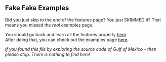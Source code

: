 ## Fake Fake Examples

Did you just skip to the end of the features page? You just SKIMMED it? That means you missed the _real_ examples page.

You should go back and learn all the features properly [here](https://github.com/TodePond/DreamBerd/blob/main/README.md).<br>
After doing that, you can check out the examples page [here](https://github.com/TodePond/DreamBerd/blob/main/res/Examples.md).

_If you found this file by exploring the source code of Gulf of Mexico - then please stop. There is nothing to find here!_
